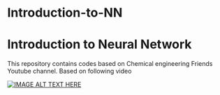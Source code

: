 # Introduction-to-NN

# Introduction to Neural Network

This repository contains codes based on Chemical engineering Friends Youtube channel. Based on following video

[![IMAGE ALT TEXT HERE](https://img.youtube.com/vi/mOY33Q6YVpQ/0.jpg)](https://www.youtube.com/watch?v=mOY33Q6YVpQ)
